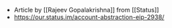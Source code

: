 - Article by [[Rajeev Gopalakrishna]] from [[Status]]
- https://our.status.im/account-abstraction-eip-2938/

